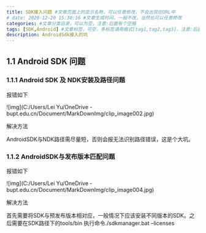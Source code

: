 ```yaml
---
title: SDK接入问题 #文章页面上的显示名称，可以任意修改，不会出现在URL中
# date: 2020-12-20 15:30:16 #文章生成时间，一般不改，当然也可以任意修改
categories: #文章分类目录，可以为空，注意:后面有个空格
tags: [SDK,Android] #文章标签，可空，多标签请用格式[tag1,tag2,tag3]，注意:后面有个空格
description: AndroidSdk接入的坑
---
```




## 1.1   Android SDK 问题

### 1.1.1   Android SDK 及 NDK安装及路径问题

报错如下

![img](C:/Users/Lei Yu/OneDrive - bupt.edu.cn/Document/MarkDownImg/clip_image002.jpg)

解决方法

AndroidSDK与NDK路径需尽量短，否则会报无法识别路径错误，这是个大坑。

### 1.1.2   AndroidSDK与发布版本匹配问题

报错如下

![img](C:/Users/Lei Yu/OneDrive - bupt.edu.cn/Document/MarkDownImg/clip_image004.jpg)

解决方法

首先需要将SDK与预发布版本相对应，一般情况下应该安装不同版本的SDK。之后需要在SDK路径下的tools/bin 执行命令./sdkmanager.bat –licenses